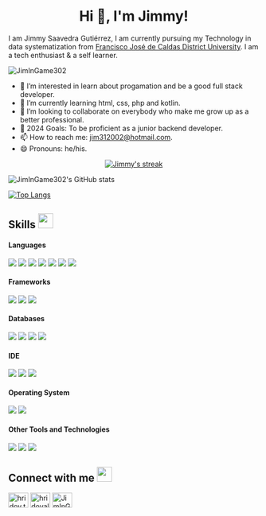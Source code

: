<h1 align="center">Hi 👋, I'm Jimmy!</h1>

I am Jimmy Saavedra Gutiérrez, I am currently pursuing my Technology in data systematization from [Francisco José de Caldas District University](https://www.udistrital.edu.co/inicio). I am a tech enthusiast & a self learner.

<p align="left"> <img src="https://komarev.com/ghpvc/?username=JimInGame302" alt="JimInGame302" /> </p>

- 👀 I’m interested in learn about progamation and be a good full stack developer.
- 🌱 I’m currently learning html, css, php and kotlin.
- 💞️ I’m looking to collaborate on everybody who make me grow up as a better professional.
- 🥅 2024 Goals: To be proficient as a junior backend developer.
- 📫 How to reach me: jim312002@hotmail.com.
- 😄 Pronouns: he/his.

<p align="center">
    <a href="https://github.com/JimInGame302/github-readme-streak-stats">
        <img title="🔥 Get streak stats for your profile at git.io/streak-stats" alt="Jimmy's streak" src="https://github-readme-streak-stats.herokuapp.com/?user=JimInGame302&theme=black-ice&hide_border=true&stroke=0000&background=060A0CD0"/>
    </a>
</p>

![JimInGame302's GitHub stats](https://github-readme-stats.vercel.app/api?username=JimInGame302&show_icons=true&count_private=true&theme=great-gatsby) </br>


[![Top Langs](https://github-readme-stats.vercel.app/api/top-langs/?username=JimInGame302&theme=great-gatsby&layout=compact)](https://github.com/JimInGame302)

## Skills <img src="https://media.giphy.com/media/iY8CRBdQXODJSCERIr/giphy.gif" width="30px">&nbsp; 

<h4> Languages </h4>
<span> 
  <img src="https://img.shields.io/badge/HTML5-E34F26?style=for-the-badge&logo=html5&logoColor=white">
  <img src="https://img.shields.io/badge/CSS3-1572B6?style=for-the-badge&logo=css3&logoColor=white">
  <img src="https://img.shields.io/badge/JavaScript-F7DF1E?style=for-the-badge&logo=javascript&logoColor=black">
  <img src="https://img.shields.io/badge/Java-ED8B00?style=for-the-badge&logo=java&logoColor=white">
  <img src="https://img.shields.io/badge/C%2B%2B-00599C?style=for-the-badge&logo=c%2B%2B&logoColor=white">
  <img src="https://img.shields.io/badge/Kotlin-7d2181?style=for-the-badge&logo=Kotlin&logoColor=white">
  <img src="https://img.shields.io/badge/PHP-777BB4?style=for-the-badge&logo=php&logoColor=white">
</span>

<h4> Frameworks </h4>
<span>
  <img src="https://img.shields.io/badge/Node.js-339933?style=for-the-badge&logo=nodedotjs&logoColor=white">
  <img src="https://img.shields.io/badge/Angular-8B0000?style=for-the-badge&logo=angular&logoColor=white">
  <img src="https://img.shields.io/badge/Laravel-FF2D20?style=for-the-badge&logo=laravel&logoColor=white">
</span>

<h4> Databases </h4>
<span>
  <img src="https://img.shields.io/badge/MySQL-00000F?style=for-the-badge&logo=mysql&logoColor=white">
  <img src="https://img.shields.io/badge/PostgreSQL-396C94?style=for-the-badge&logo=postgresql&logoColor=white">
    <img src="https://img.shields.io/badge/firebase-FFCC32?style=for-the-badge&logo=firebase&logoColor=white">
  <img src="https://img.shields.io/badge/MongoDB-4EA94B?style=for-the-badge&logo=mongodb&logoColor=white">
</span>

<h4> IDE </h4>
<span>
<img src="https://img.shields.io/badge/Android_Studio-3DDC84?style=for-the-badge&logo=android-studio&logoColor=white">
<img src="https://img.shields.io/badge/NetBeans-A4C73B?style=for-the-badge&logo=apache-netbeans-ide&logoColor=white">
<img src="https://img.shields.io/badge/Visual_Studio_Code-0078D4?style=for-the-badge&logo=visual%20studio%20code&logoColor=white">
</span>

<h4> Operating System </h4>
<span>
  <img src="https://img.shields.io/badge/Windows-0078D6?style=for-the-badge&logo=windows&logoColor=white">
  <img src="https://img.shields.io/badge/Android-3DDC84?style=for-the-badge&logo=android&logoColor=white">
</span>

<h4> Other Tools and Technologies </h4>
<span>
  <img src="https://img.shields.io/badge/Git-F05032?style=for-the-badge&logo=git&logoColor=white">
  <img src="https://img.shields.io/badge/Xampp-F37623?style=for-the-badge&logo=xampp&logoColor=white">
  <img src="https://img.shields.io/badge/json-5E5C5C?style=for-the-badge&logo=json&logoColor=white">
</span>

## Connect with me <img src="https://media.giphy.com/media/iY8CRBdQXODJSCERIr/giphy.gif" width="30px">
<a href="https://www.facebook.com/jimmy.saavedragutierrez.9/" target="blank"><img align="center" src="https://raw.githubusercontent.com/rahuldkjain/github-profile-readme-generator/master/src/images/icons/Social/facebook.svg" alt="hridoy.the.hazard10" height="30" width="40" /></a>
<a href="https://www.instagram.com/perrohptaxd/" target="blank"><img align="center" src="https://raw.githubusercontent.com/rahuldkjain/github-profile-readme-generator/master/src/images/icons/Social/instagram.svg" alt="hridoyalhazard" height="30" width="40" /></a>
<a href="https://github.com/JimInGame302" target="blank"><img align="center" src="https://raw.githubusercontent.com/rahuldkjain/github-profile-readme-generator/master/src/images/icons/Social/github.svg" alt="JimInGame302" height="30" width="40" /></a>
<br>












